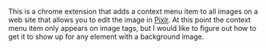 This is a chrome extension that adds a context menu item to all images on a web site that allows you to edit the image in [Pixlr](http://pixlr.com). At this point the context menu item only appears on image tags, but I would like to figure out how to get it to show up for any element with a background image.
